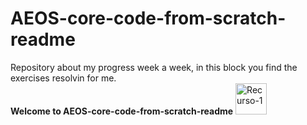 # AEOS-core-code-from-scratch-readme
Repository about my progress week a week, in this block you find the exercises resolvin for me.  
**Welcome to AEOS-core-code-from-scratch-readme**    <a href="https://github.com/aeortizs96/AEOS-core-code-from-scratch-readme" target="_blank"><img src="https://i.postimg.cc/wBhYzqMw/Recurso-1.png" with="50px" height="50px" alt="Recurso-1"/>

